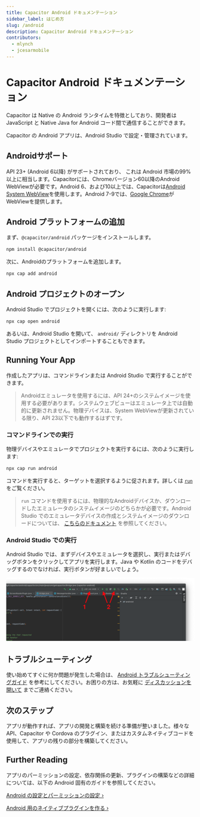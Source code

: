 ```yaml
---
title: Capacitor Android ドキュメンテーション
sidebar_label: はじめ方
slug: /android
description: Capacitor Android ドキュメンテーション
contributors:
  - mlynch
  - jcesarmobile
---
```


# Capacitor Android ドキュメンテーション

Capacitor は Native の Android ランタイムを特徴としており、開発者は JavaScript と Native Java for Android コード間で通信することができます。

Capacitor の Android アプリは、Android Studio で設定・管理されています。

## Androidサポート

API 23+ (Android 6以降) がサポートされており、 これは Android 市場の99%以上に相当します。Capacitorには、Chromeバージョン60以降のAndroid WebViewが必要です。Android 6、および10以上では、Capacitorは[Android System WebView](https://play.google.com/store/apps/details?id=com.google.android.webview)を使用します。Android 7-9では、[Google Chrome](https://play.google.com/store/apps/details?id=com.android.chrome)がWebViewを提供します。

## Android プラットフォームの追加

まず、`@capacitor/android` パッケージをインストールします。

```bash
npm install @capacitor/android
```

次に、Androidのプラットフォームを追加します。

```bash
npx cap add android
```

## Android プロジェクトのオープン

Android Studio でプロジェクトを開くには、次のように実行します:

```bash
npx cap open android
```

あるいは、Android Studio を開いて、 `android/` ディレクトリを Android Studio プロジェクトとしてインポートすることもできます。

## Running Your App

作成したアプリは、コマンドラインまたは Android Studio で実行することができます。

> Androidエミュレータを使用するには、API 24+のシステムイメージを使用する必要があります。システムウェブビューはエミュレータ上では自動的に更新されません。物理デバイスは、System WebViewが更新されている限り、API 23以下でも動作するはずです。

### コマンドラインでの実行

物理デバイスやエミュレータでプロジェクトを実行するには、次のように実行します:

```bash
npx cap run android
```

コマンドを実行すると、ターゲットを選択するように促されます。詳しくは [`run`](/cli/commands/run.md) をご覧ください。

> `run` コマンドを使用するには、物理的なAndroidデバイスか、ダウンロードしたエミュレータのシステムイメージのどちらかが必要です。Android Studio でのエミュレータデバイスの作成とシステムイメージのダウンロードについては、 [こちらのドキュメント](https://developer.android.com/studio/run/managing-avds) を参照してください。

### Android Studio での実行

Android Studio では、まずデバイスやエミュレータを選択し、実行またはデバッグボタンをクリックしてアプリを実行します。Java や Kotlin のコードをデバッグするのでなければ、実行ボタンが好ましいでしょう。

![Running App](../../../static/img/v6/docs/android/running.png)

## トラブルシューティング

使い始めてすぐに何か問題が発生した場合は、 [Android トラブルシューティングガイド](/main/android/troubleshooting.md) を参考にしてください。お困りの方は、お気軽に [ディスカッションを開いて](https://github.com/ionic-team/capacitor/discussions/) までご連絡ください。

## 次のステップ

アプリが動作すれば、アプリの開発と構築を続ける準備が整いました。様々な API、Capacitor や Cordova のプラグイン、またはカスタムネイティブコードを使用して、アプリの残りの部分を構築してください。

## Further Reading

アプリのパーミッションの設定、依存関係の更新、プラグインの構築などの詳細については、以下の Android 固有のガイドを参照してください。

[Android の設定とパーミッションの設定 &#8250;](/main/android/configuration.md)

[Android 用のネイティブプラグインを作る &#8250;](/plugins/creating-plugins/android-guide.md)
